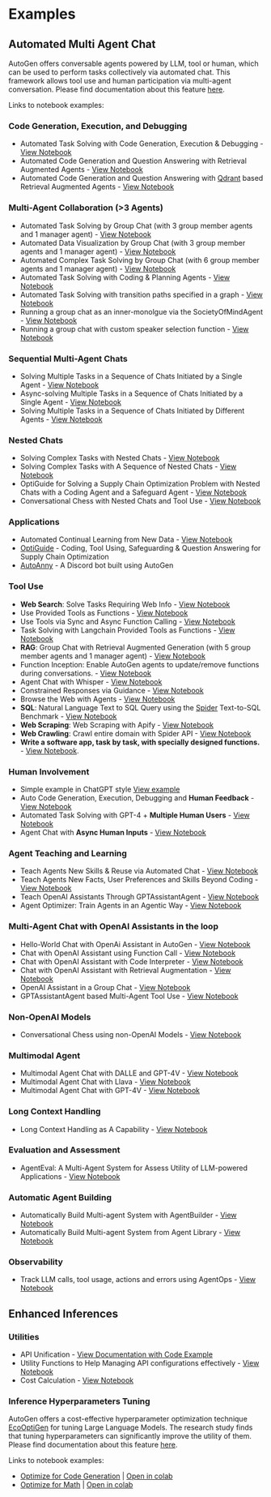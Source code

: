 # Examples

## Automated Multi Agent Chat

AutoGen offers conversable agents powered by LLM, tool or human, which can be used to perform tasks collectively via automated chat. This framework allows tool use and human participation via multi-agent conversation.
Please find documentation about this feature [here](/docs/Use-Cases/agent_chat).

Links to notebook examples:

### Code Generation, Execution, and Debugging

- Automated Task Solving with Code Generation, Execution & Debugging - [View Notebook](/docs/notebooks/agentchat_auto_feedback_from_code_execution)
- Automated Code Generation and Question Answering with Retrieval Augmented Agents - [View Notebook](/docs/notebooks/agentchat_RetrieveChat)
- Automated Code Generation and Question Answering with [Qdrant](https://qdrant.tech/) based Retrieval Augmented Agents - [View Notebook](/docs/notebooks/agentchat_RetrieveChat_qdrant)

### Multi-Agent Collaboration (>3 Agents)

- Automated Task Solving by Group Chat (with 3 group member agents and 1 manager agent) - [View Notebook](/docs/notebooks/agentchat_groupchat)
- Automated Data Visualization by Group Chat (with 3 group member agents and 1 manager agent) - [View Notebook](/docs/notebooks/agentchat_groupchat_vis)
- Automated Complex Task Solving by Group Chat (with 6 group member agents and 1 manager agent) - [View Notebook](/docs/notebooks/agentchat_groupchat_research)
- Automated Task Solving with Coding & Planning Agents - [View Notebook](https://github.com/superdapp/superdappstudio/blob/0.2/notebook/agentchat_planning.ipynb)
- Automated Task Solving with transition paths specified in a graph - [View Notebook](https://microsoft.github.io/autogen/docs/notebooks/agentchat_groupchat_finite_state_machine)
- Running a group chat as an inner-monolgue via the SocietyOfMindAgent - [View Notebook](/docs/notebooks/agentchat_society_of_mind)
- Running a group chat with custom speaker selection function - [View Notebook](/docs/notebooks/agentchat_groupchat_customized)

### Sequential Multi-Agent Chats

- Solving Multiple Tasks in a Sequence of Chats Initiated by a Single Agent - [View Notebook](/docs/notebooks/agentchat_multi_task_chats)
- Async-solving Multiple Tasks in a Sequence of Chats Initiated by a Single Agent - [View Notebook](/docs/notebooks/agentchat_multi_task_async_chats)
- Solving Multiple Tasks in a Sequence of Chats Initiated by Different Agents - [View Notebook](/docs/notebooks/agentchats_sequential_chats)

### Nested Chats

- Solving Complex Tasks with Nested Chats - [View Notebook](/docs/notebooks/agentchat_nestedchat)
- Solving Complex Tasks with A Sequence of Nested Chats - [View Notebook](/docs/notebooks/agentchat_nested_sequential_chats)
- OptiGuide for Solving a Supply Chain Optimization Problem with Nested Chats with a Coding Agent and a Safeguard Agent - [View Notebook](/docs/notebooks/agentchat_nestedchat_optiguide)
- Conversational Chess with Nested Chats and Tool Use - [View Notebook](/docs/notebooks/agentchat_nested_chats_chess)

### Applications

- Automated Continual Learning from New Data - [View Notebook](https://github.com/superdapp/superdappstudio/blob/0.2/notebook/agentchat_stream.ipynb)
- [OptiGuide](https://github.com/microsoft/optiguide) - Coding, Tool Using, Safeguarding & Question Answering for Supply Chain Optimization
- [AutoAnny](https://github.com/superdapp/superdappstudio/tree/main/samples/apps/auto-anny) - A Discord bot built using AutoGen

### Tool Use

- **Web Search**: Solve Tasks Requiring Web Info - [View Notebook](https://github.com/superdapp/superdappstudio/blob/0.2/notebook/agentchat_web_info.ipynb)
- Use Provided Tools as Functions - [View Notebook](/docs/notebooks/agentchat_function_call_currency_calculator)
- Use Tools via Sync and Async Function Calling - [View Notebook](/docs/notebooks/agentchat_function_call_async)
- Task Solving with Langchain Provided Tools as Functions - [View Notebook](https://github.com/superdapp/superdappstudio/blob/0.2/notebook/agentchat_langchain.ipynb)
- **RAG**: Group Chat with Retrieval Augmented Generation (with 5 group member agents and 1 manager agent) - [View Notebook](/docs/notebooks/agentchat_groupchat_RAG)
- Function Inception: Enable AutoGen agents to update/remove functions during conversations. - [View Notebook](https://github.com/superdapp/superdappstudio/blob/0.2/notebook/agentchat_inception_function.ipynb)
- Agent Chat with Whisper - [View Notebook](/docs/notebooks/agentchat_video_transcript_translate_with_whisper)
- Constrained Responses via Guidance - [View Notebook](https://github.com/superdapp/superdappstudio/blob/0.2/notebook/agentchat_guidance.ipynb)
- Browse the Web with Agents - [View Notebook](https://github.com/superdapp/superdappstudio/blob/0.2/notebook/agentchat_surfer.ipynb)
- **SQL**: Natural Language Text to SQL Query using the [Spider](https://yale-lily.github.io/spider) Text-to-SQL Benchmark - [View Notebook](https://github.com/superdapp/superdappstudio/blob/0.2/notebook/agentchat_sql_spider.ipynb)
- **Web Scraping**: Web Scraping with Apify - [View Notebook](/docs/notebooks/agentchat_webscraping_with_apify)
- **Web Crawling**: Crawl entire domain with Spider API - [View Notebook](/docs/notebooks/agentchat_webcrawling_with_spider)
- **Write a software app, task by task, with specially designed functions.** - [View Notebook](https://github.com/superdapp/superdappstudio/blob/0.2/notebook/agentchat_function_call_code_writing.ipynb).

### Human Involvement

- Simple example in ChatGPT style [View example](https://github.com/superdapp/superdappstudio/blob/0.2/samples/simple_chat.py)
- Auto Code Generation, Execution, Debugging and **Human Feedback** - [View Notebook](https://github.com/superdapp/superdappstudio/blob/0.2/notebook/agentchat_human_feedback.ipynb)
- Automated Task Solving with GPT-4 + **Multiple Human Users** - [View Notebook](https://github.com/superdapp/superdappstudio/blob/0.2/notebook/agentchat_two_users.ipynb)
- Agent Chat with **Async Human Inputs** - [View Notebook](https://github.com/superdapp/superdappstudio/blob/0.2/notebook/Async_human_input.ipynb)

### Agent Teaching and Learning

- Teach Agents New Skills & Reuse via Automated Chat - [View Notebook](/docs/notebooks/agentchat_teaching)
- Teach Agents New Facts, User Preferences and Skills Beyond Coding - [View Notebook](/docs/notebooks/agentchat_teachability)
- Teach OpenAI Assistants Through GPTAssistantAgent - [View Notebook](https://github.com/superdapp/superdappstudio/blob/0.2/notebook/agentchat_teachable_oai_assistants.ipynb)
- Agent Optimizer: Train Agents in an Agentic Way - [View Notebook](https://github.com/superdapp/superdappstudio/blob/0.2/notebook/agentchat_agentoptimizer.ipynb)

### Multi-Agent Chat with OpenAI Assistants in the loop

- Hello-World Chat with OpenAi Assistant in AutoGen - [View Notebook](https://github.com/superdapp/superdappstudio/blob/0.2/notebook/agentchat_oai_assistant_twoagents_basic.ipynb)
- Chat with OpenAI Assistant using Function Call - [View Notebook](https://github.com/superdapp/superdappstudio/blob/0.2/notebook/agentchat_oai_assistant_function_call.ipynb)
- Chat with OpenAI Assistant with Code Interpreter - [View Notebook](https://github.com/superdapp/superdappstudio/blob/0.2/notebook/agentchat_oai_code_interpreter.ipynb)
- Chat with OpenAI Assistant with Retrieval Augmentation - [View Notebook](https://github.com/superdapp/superdappstudio/blob/0.2/notebook/agentchat_oai_assistant_retrieval.ipynb)
- OpenAI Assistant in a Group Chat - [View Notebook](https://github.com/superdapp/superdappstudio/blob/0.2/notebook/agentchat_oai_assistant_groupchat.ipynb)
- GPTAssistantAgent based Multi-Agent Tool Use - [View Notebook](https://github.com/superdapp/superdappstudio/blob/0.2/notebook/gpt_assistant_agent_function_call.ipynb)

### Non-OpenAI Models
- Conversational Chess using non-OpenAI Models - [View Notebook](/docs/notebooks/agentchat_nested_chats_chess_altmodels)

### Multimodal Agent

- Multimodal Agent Chat with DALLE and GPT-4V   - [View Notebook](https://github.com/superdapp/superdappstudio/blob/0.2/notebook/agentchat_dalle_and_gpt4v.ipynb)
- Multimodal Agent Chat with Llava  - [View Notebook](https://github.com/superdapp/superdappstudio/blob/0.2/notebook/agentchat_lmm_llava.ipynb)
- Multimodal Agent Chat with GPT-4V - [View Notebook](https://github.com/superdapp/superdappstudio/blob/0.2/notebook/agentchat_lmm_gpt-4v.ipynb)

### Long Context Handling

<!-- - Conversations with Chat History Compression Enabled - [View Notebook](https://github.com/superdapp/superdappstudio/blob/0.2/notebook/agentchat_compression.ipynb) -->
- Long Context Handling as A Capability - [View Notebook](/docs/notebooks/agentchat_transform_messages)

### Evaluation and Assessment

- AgentEval: A Multi-Agent System for Assess Utility of LLM-powered Applications - [View Notebook](https://github.com/superdapp/superdappstudio/blob/0.2/notebook/agenteval_cq_math.ipynb)

### Automatic Agent Building

- Automatically Build Multi-agent System with AgentBuilder - [View Notebook](https://github.com/superdapp/superdappstudio/blob/0.2/notebook/autobuild_basic.ipynb)
- Automatically Build Multi-agent System from Agent Library - [View Notebook](https://github.com/superdapp/superdappstudio/blob/0.2/notebook/autobuild_agent_library.ipynb)

### Observability
- Track LLM calls, tool usage, actions and errors using AgentOps - [View Notebook](https://github.com/superdapp/superdappstudio/blob/0.2/notebook/agentchat_agentops.ipynb)

## Enhanced Inferences

### Utilities

- API Unification  - [View Documentation with Code Example](https://microsoft.github.io/autogen/docs/Use-Cases/enhanced_inference/#api-unification)
- Utility Functions to Help Managing API configurations effectively - [View Notebook](/docs/topics/llm_configuration)
- Cost Calculation - [View Notebook](https://github.com/superdapp/superdappstudio/blob/0.2/notebook/agentchat_cost_token_tracking.ipynb)

### Inference Hyperparameters Tuning

AutoGen offers a cost-effective hyperparameter optimization technique [EcoOptiGen](https://arxiv.org/abs/2303.04673) for tuning Large Language Models. The research study finds that tuning hyperparameters can significantly improve the utility of them.
Please find documentation about this feature [here](/docs/Use-Cases/enhanced_inference).

Links to notebook examples:
* [Optimize for Code Generation](https://github.com/superdapp/superdappstudio/blob/0.2/notebook/oai_completion.ipynb) | [Open in colab](https://colab.research.google.com/github/superdapp/superdappstudio/blob/main/notebook/oai_completion.ipynb)
* [Optimize for Math](https://github.com/superdapp/superdappstudio/blob/0.2/notebook/oai_chatgpt_gpt4.ipynb) | [Open in colab](https://colab.research.google.com/github/superdapp/superdappstudio/blob/main/notebook/oai_chatgpt_gpt4.ipynb)
